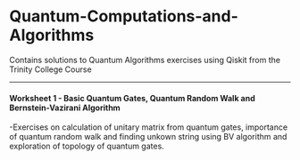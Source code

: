 # Quantum-Computations-and-Algorithms
Contains solutions to Quantum Algorithms exercises using Qiskit from the Trinity College Course 
********
#### Worksheet 1 - Basic Quantum Gates, Quantum Random Walk and Bernstein-Vazirani Algorithm
-Exercises on calculation of unitary matrix from quantum gates, importance of quantum random walk and finding unkown string using BV algorithm and exploration of topology of quantum gates. 
